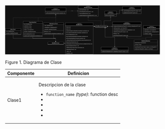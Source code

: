 ![Figure1](/docs/imgs/CD_iniciar_partida.png)

Figure 1. Diagrama de Clase

| Componente | Definicion                                                                                         |
| ---------- | -------------------------------------------------------------------------------------------------- |
| Clase1     | <p>Descripcion de la clase</p><ul><li>`function_name` _(type)_: function desc<li><li><li><li></ul> |
